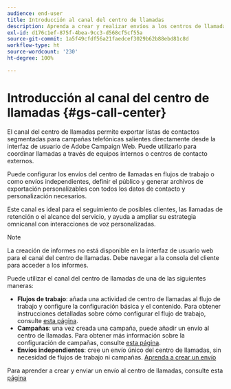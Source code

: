 ```yaml
---
audience: end-user
title: Introducción al canal del centro de llamadas
description: Aprenda a crear y realizar envíos a los centros de llamadas con Adobe Campaign Web
exl-id: d176c1ef-875f-4bea-9cc3-d568cf5cf55a
source-git-commit: 1a5f49cfdf56a21faedcef3029b62b88ebd81c8d
workflow-type: ht
source-wordcount: '230'
ht-degree: 100%

---
```


# Introducción al canal del centro de llamadas {#gs-call-center}

El canal del centro de llamadas permite exportar listas de contactos segmentadas para campañas telefónicas salientes directamente desde la interfaz de usuario de Adobe Campaign Web. Puede utilizarlo para coordinar llamadas a través de equipos internos o centros de contacto externos.

Puede configurar los envíos del centro de llamadas en flujos de trabajo o como envíos independientes, definir el público y generar archivos de exportación personalizables con todos los datos de contacto y personalización necesarios.

Este canal es ideal para el seguimiento de posibles clientes, las llamadas de retención o el alcance del servicio, y ayuda a ampliar su estrategia omnicanal con interacciones de voz personalizadas.

>[!NOTE]
>
>La creación de informes no está disponible en la interfaz de usuario web para el canal del centro de llamadas. Debe navegar a la consola del cliente para acceder a los informes.

Puede utilizar el canal del centro de llamadas de una de las siguientes maneras:

* **Flujos de trabajo**: añada una actividad de centro de llamadas al flujo de trabajo y configure la configuración básica y el contenido. Para obtener instrucciones detalladas sobre cómo configurar el flujo de trabajo, consulte [esta página](../workflows/gs-workflow-creation.md).
* **Campañas**: una vez creada una campaña, puede añadir un envío al centro de llamadas. Para obtener más información sobre la configuración de campañas, consulte [esta página](../campaigns/gs-campaigns.md).
* **Envíos independientes**: cree un envío único del centro de llamadas, sin necesidad de flujos de trabajo ni campañas. [Aprenda a crear un envío](../msg/gs-deliveries.md)

Para aprender a crear y enviar un envío al centro de llamadas, consulte esta [página](../call-center/create-call-center.md)
